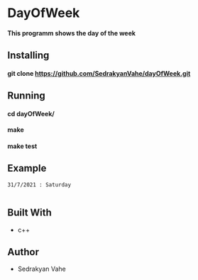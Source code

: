 # DayOfWeek

#### This programm shows the day of the week

## Installing 

#### git clone https://github.com/SedrakyanVahe/dayOfWeek.git

## Running

#### cd dayOfWeek/

#### make

#### make test

## Example

```
31/7/2021 : Saturday
 
```

## Built With 

* c++

## Author 

* Sedrakyan Vahe



